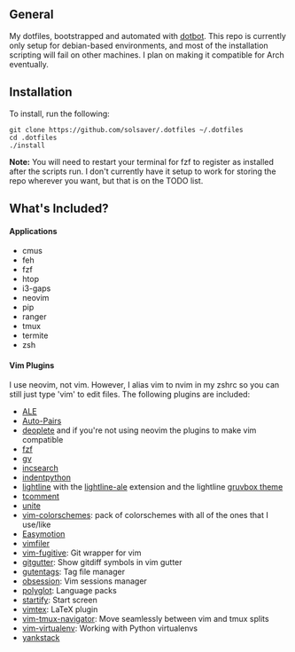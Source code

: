 General
-------
My dotfiles, bootstrapped and automated with [dotbot](https://github.com/anishathalye/dotbot). This repo is currently only setup for debian-based environments, and most of the installation scripting will fail on other machines. I plan on making it compatible for Arch eventually.

Installation
------------

To install, run the following:
```console
git clone https://github.com/solsaver/.dotfiles ~/.dotfiles
cd .dotfiles
./install
```
**Note:** You will need to restart your terminal for fzf to register as installed after the scripts run.
I don't currently have it setup to work for storing the repo wherever you want, but that is on the TODO list.

What's Included?
----------------
#### Applications
- cmus
- feh
- fzf
- htop
- i3-gaps
- neovim
- pip
- ranger
- tmux
- termite
- zsh

#### Vim Plugins
I use neovim, not vim. However, I alias vim to nvim in my zshrc so you can still just type 'vim' to edit files.
The following plugins are included:
- [ALE](https://github.com/w0rp/ale)
- [Auto-Pairs](https://github.com/jiangmiao/auto-pairs)
- [deoplete](https://github.com/Shougo/deoplete.nvim) and if you're not using neovim the plugins to make vim compatible
- [fzf](https://github.com/junegunn/fzf.vim)
- [gv](https://github.com/junegunn/gv.vim)
- [incsearch](https://github.com/haya14busa/incsearch.vim)
- [indentpython](https://github.com/vim-scripts/indentpython.vim)
- [lightline](https://github.com/itchyny/lightline.vim) with the [lightline-ale](https://github.com/maximbaz/lightline-ale) extension and the lightline [gruvbox theme](https://github.com/shinchu/lightline-gruvbox.vim)
- [tcomment](https://github.com/tomtom/tcomment_vim)
- [unite](https://github.com/Shougo/unite.vim)
- [vim-colorschemes](https://github.com/flazz/vim-colorschemes): pack of colorschemes with all of the ones that I use/like
- [Easymotion](https://github.com/easymotion/vim-easymotion)
- [vimfiler](https://github.com/Shougo/vimfiler.vim)
- [vim-fugitive](https://github.com/tpope/vim-fugitive): Git wrapper for vim
- [gitgutter](https://github.com/airblade/vim-gitgutter): Show gitdiff symbols in vim gutter
- [gutentags](https://github.com/ludovicchabant/vim-gutentags): Tag file manager
- [obsession](https://github.com/tpope/vim-obsession): Vim sessions manager
- [polyglot](https://github.com/sheerun/vim-polyglot): Language packs
- [startify](https://github.com/mhinz/vim-startify): Start screen
- [vimtex](https://github.com/lervag/vimtex): LaTeX plugin
- [vim-tmux-navigator](https://github.com/christoomey/vim-tmux-navigator): Move seamlessly between vim and tmux splits
- [vim-virtualenv](https://github.com/plytophogy/vim-virtualenv): Working with Python virtualenvs
- [yankstack](https://github.com/maxbrunsfeld/vim-yankstack)

